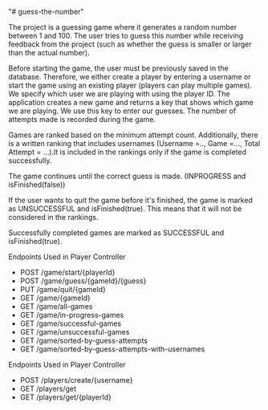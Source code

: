 "# guess-the-number" 

The project is a guessing game where it generates a random number between 1 and 100. The user tries to guess this number while receiving feedback from the project (such as whether the guess is smaller or larger than the actual number).

Before starting the game, the user must be previously saved in the database. Therefore, we either create a player by entering a username or start the game using an existing player (players can play multiple games). We specify which user we are playing with using the player ID. The application creates a new game and returns a key that shows which game we are playing. We use this key to enter our guesses. The number of attempts made is recorded during the game.

Games are ranked based on the minimum attempt count. Additionally, there is a written ranking that includes usernames (Username =.., Game =..., Total Attempt = ...).It is included in the rankings only if the game is completed successfully.

The game continues until the correct guess is made. (INPROGRESS and isFinished(false))

If the user wants to quit the game before it's finished, the game is marked as UNSUCCESSFUL and isFinished(true). This means that it will not be considered in the rankings.

Successfully completed games are marked as SUCCESSFUL and isFinished(true).

Endpoints Used in Player Controller
- POST /game/start/{playerId}  
- POST /game/guess/{gameId}/{guess}
- PUT /game/quit/{gameId}
- GET /game/{gameId}
- GET /game/all-games
- GET /game/in-progress-games  
- GET /game/successful-games  
- GET /game/unsuccessful-games  
- GET /game/sorted-by-guess-attempts  
- GET /game/sorted-by-guess-attempts-with-usernames

Endpoints Used in Player Controller
- POST /players/create/{username}
- GET /players/get
- GET /players/get/{playerId}
